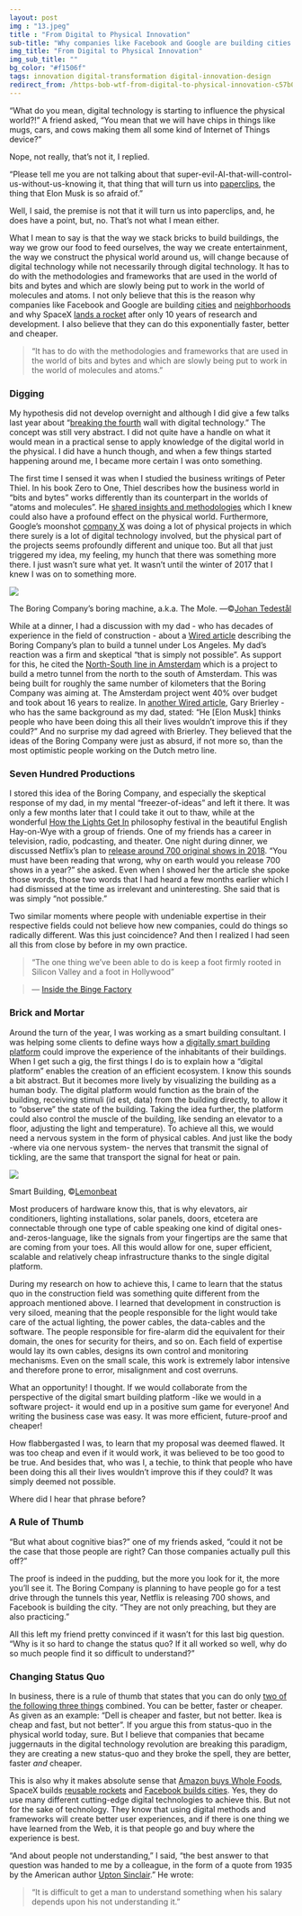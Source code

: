 ```yaml
---
layout: post
img : "13.jpeg"
title : "From Digital to Physical Innovation"
sub-title: "Why companies like Facebook and Google are building cities and neighbourhoods."
img_title: "From Digital to Physical Innovation"
img_sub_title: ""
bg_color: "#f1506f"
tags: innovation digital-transformation digital-innovation-design
redirect_from: /https-bob-wtf-from-digital-to-physical-innovation-c57b03bf2861/
---
```


“What do you mean, digital technology is starting to influence the physical world?!” A friend asked, “You mean that we will have chips in things like mugs, cars, and cows making them all some kind of Internet of Things device?”

Nope, not really, that’s not it, I replied.

“Please tell me you are not talking about that super-evil-AI-that-will-control-us-without-us-knowing it, that thing that will turn us into [paperclips](https://wiki.lesswrong.com/wiki/Paperclip_maximizer), the thing that Elon Musk is so afraid of.”

Well, I said, the premise is not that it will turn us into paperclips, and, he does have a point, but, no. That’s not what I mean either.

What I mean to say is that the way we stack bricks to build buildings, the way we grow our food to feed ourselves, the way we create entertainment, the way we construct the physical world around us, will change because of digital technology while not necessarily through digital technology. It has to do with the methodologies and frameworks that are used in the world of bits and bytes and which are slowly being put to work in the world of molecules and atoms. I not only believe that this is the reason why companies like Facebook and Google are building [cities](https://www.nytimes.com/2018/03/21/technology/facebook-zucktown-willow-village.html) and [neighborhoods](https://www.engadget.com/2018/03/16/alphabet-google-sidewalk-labs-toronto-quayside/) and why SpaceX [lands a rocket](https://www.youtube.com/watch?v=1B6oiLNyKKI) after only 10 years of research and development. I also believe that they can do this exponentially faster, better and cheaper.

> “It has to do with the methodologies and frameworks that are used in the world of bits and bytes and which are slowly being put to work in the world of molecules and atoms.”

### Digging

My hypothesis did not develop overnight and although I did give a few talks last year about “[breaking the fourth](https://www.urbandictionary.com/define.php?term=Breaking%20the%20Fourth%20Wall) wall with digital technology.” The concept was still very abstract. I did not quite have a handle on what it would mean in a practical sense to apply knowledge of the digital world in the physical. I did have a hunch though, and when a few things started happening around me, I became more certain I was onto something.

The first time I sensed it was when I studied the business writings of Peter Thiel. In his book Zero to One, Thiel describes how the business world in “bits and bytes” works differently than its counterpart in the worlds of “atoms and molecules”. He [shared insights and methodologies](https://www.youtube.com/watch?v=lxDApu-LXrE) which I knew could also have a profound effect on the physical world. Furthermore, Google’s moonshot [company X](https://x.company/projects/) was doing a lot of physical projects in which there surely is a lot of digital technology involved, but the physical part of the projects seems profoundly different and unique too. But all that just triggered my idea, my feeling, my hunch that there was something more there. I just wasn’t sure what yet. It wasn’t until the winter of 2017 that I knew I was on to something more.

![](/assets/images/1-1.jpeg)

The Boring Company’s boring machine, a.k.a. The Mole. —©[Johan Tedestål](https://medium.com/u/69ac39ea0774)


While at a dinner, I had a discussion with my dad - who has decades of experience in the field of construction - about a [Wired article](https://www.wired.com/story/elon-musk-boring-company-tunnels/) describing the Boring Company’s plan to build a tunnel under Los Angeles. My dad’s reaction was a firm and skeptical “that is simply not possible”. As support for this, he cited the [North-South line in Amsterdam](https://en.wikipedia.org/wiki/Amsterdam_Metro#North%E2%80%93South_line_%28Route_52%29) which is a project to build a metro tunnel from the north to the south of Amsterdam. This was being built for roughly the same number of kilometers that the Boring Company was aiming at. The Amsterdam project went 40% over budget and took about 16 years to realize. In [another Wired article](https://www.wired.com/story/engineers-dont-totally-dig-musk-tunneling/), Gary Brierley -who has the same background as my dad, stated: “He [Elon Musk] thinks people who have been doing this all their lives wouldn’t improve this if they could?” And no surprise my dad agreed with Brierley. They believed that the ideas of the Boring Company were just as absurd, if not more so, than the most optimistic people working on the Dutch metro line.

### Seven Hundred Productions

I stored this idea of the Boring Company, and especially the skeptical response of my dad, in my mental “freezer-of-ideas” and left it there. It was only a few months later that I could take it out to thaw, while at the wonderful [How the Lights Get In](https://howthelightgetsin.org/london) philosophy festival in the beautiful English Hay-on-Wye with a group of friends. One of my friends has a career in television, radio, podcasting, and theater. One night during dinner, we discussed Netflix’s plan to [release around 700 original shows in 2018](https://variety.com/2018/digital/news/netflix-700-original-series-2018-1202711940/). “You must have been reading that wrong, why on earth would you release 700 shows in a year?” she asked. Even when I showed her the article she spoke those words, those two words that I had heard a few months earlier which I had dismissed at the time as irrelevant and uninteresting. She said that is was simply “not possible.”

Two similar moments where people with undeniable expertise in their respective fields could not believe how new companies, could do things so radically different. Was this just coincidence? And then I realized I had seen all this from close by before in my own practice.

> “The one thing we’ve been able to do is keep a foot firmly rooted in Silicon Valley and a foot in Hollywood”

> — [Inside the Binge Factory](http://www.vulture.com/2018/06/how-netflix-swallowed-tv-industry.html)

### Brick and Mortar

Around the turn of the year, I was working as a smart building consultant. I was helping some clients to define ways how a [digitally smart building platform](https://bob.wtf/a-business-case-for-a-smart-building-bbe434d04847) could improve the experience of the inhabitants of their buildings. When I get such a gig, the first things I do is to explain how a “digital platform” enables the creation of an efficient ecosystem. I know this sounds a bit abstract. But it becomes more lively by visualizing the building as a human body. The digital platform would function as the brain of the building, receiving stimuli (id est, data) from the building directly, to allow it to “observe” the state of the building. Taking the idea further, the platform could also control the muscle of the building, like sending an elevator to a floor, adjusting the light and temperature). To achieve all this, we would need a nervous system in the form of physical cables. And just like the body -where via one nervous system- the nerves that transmit the signal of tickling, are the same that transport the signal for heat or pain.

![](/assets/images/1-2.png)

Smart Building, ©[Lemonbeat](https://www.lemonbeat.com/lean-building-automation/)


Most producers of hardware know this, that is why elevators, air conditioners, lighting installations, solar panels, doors, etcetera are connectable through one type of cable speaking one kind of digital ones-and-zeros-language, like the signals from your fingertips are the same that are coming from your toes. All this would allow for one, super efficient, scalable and relatively cheap infrastructure thanks to the single digital platform.

During my research on how to achieve this, I came to learn that the status quo in the construction field was something quite different from the approach mentioned above. I learned that development in construction is very siloed, meaning that the people responsible for the light would take care of the actual lighting, the power cables, the data-cables and the software. The people responsible for fire-alarm did the equivalent for their domain, the ones for security for theirs, and so on. Each field of expertise would lay its own cables, designs its own control and monitoring mechanisms. Even on the small scale, this work is extremely labor intensive and therefore prone to error, misalignment and cost overruns.

What an opportunity! I thought. If we would collaborate from the perspective of the digital smart building platform -like we would in a software project- it would end up in a positive sum game for everyone! And writing the business case was easy. It was more efficient, future-proof and cheaper!

How flabbergasted I was, to learn that my proposal was deemed flawed. It was too cheap and even if it would work, it was believed to be too good to be true. And besides that, who was I, a techie, to think that people who have been doing this all their lives wouldn’t improve this if they could? It was simply deemed not possible.

Where did I hear that phrase before?

### A Rule of Thumb

“But what about cognitive bias?” one of my friends asked, “could it not be the case that those people are right? Can those companies actually pull this off?”

The proof is indeed in the pudding, but the more you look for it, the more you’ll see it. The Boring Company is planning to have people go for a test drive through the tunnels this year, Netflix is releasing 700 shows, and Facebook is building the city. “They are not only preaching, but they are also practicing.”

All this left my friend pretty convinced if it wasn’t for this last big question. “Why is it so hard to change the status quo? If it all worked so well, why do so much people find it so difficult to understand?”

### Changing Status Quo

In business, there is a rule of thumb that states that you can do only [two of the following three things](https://www.forbes.com/sites/joshlinkner/2015/01/15/pick-only-two-cheaper-faster-or-better/) combined. You can be better, faster or cheaper. As given as an example: “Dell is cheaper and faster, but not better. Ikea is cheap and fast, but not better”. If you argue this from status-quo in the physical world today, sure. But I believe that companies that became juggernauts in the digital technology revolution are breaking this paradigm, they are creating a new status-quo and they broke the spell, they are better, faster _and_ cheaper.

This is also why it makes absolute sense that [Amazon buys Whole Foods](http://www.businessinsider.com/amazon-buys-whole-foods-changes-2017-8?international=true&r=US&IR=T), SpaceX builds [reusable rockets](https://en.wikipedia.org/wiki/SpaceX_reusable_launch_system_development_program#Economics_of_rocket_reuse) and [Facebook builds cities](https://www.citymetric.com/fabric/facebook-building-its-own-town-silicon-valley-it-won-t-be-first-3957). Yes, they do use many different cutting-edge digital technologies to achieve this. But not for the sake of technology. They know that using digital methods and frameworks will create better user experiences, and if there is one thing we have learned from the Web, it is that people go and buy where the experience is best.

“And about people not understanding,” I said, “the best answer to that question was handed to me by a colleague, in the form of a quote from 1935 by the American author [Upton Sinclair](https://en.wikipedia.org/wiki/Upton_Sinclair).” He wrote:

> “It is difficult to get a man to understand something when his salary depends upon his not understanding it.”
